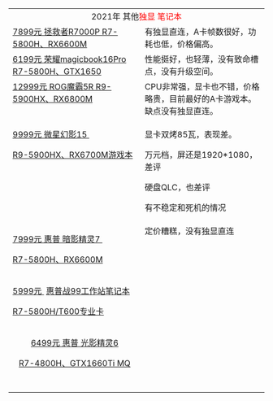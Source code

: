 <table style="margin-bottom: 0em;"><tbody><tr><td valign="middle" rowspan="1" colspan="2" style="word-break: break-all;" align="center">2021年&nbsp;其他<span style="color: rgb(255, 0, 0);">独显&nbsp;笔记本</span><br></td></tr><tr><td valign="top" colspan="1" rowspan="1"><a target="_blank" href="http://mp.weixin.qq.com/s?__biz=MzA5MzcxNjQwNw==&amp;mid=2649887531&amp;idx=1&amp;sn=9dc00802d32c6bf28a9c84581428028a&amp;chksm=885f19f3bf2890e547043f8edefa96fa44ca7e106de85d2db62f5e09eb814c8323eb92ed5044&amp;scene=21#wechat_redirect" textvalue="7899元 拯救者R7000P R7-5800H、RX6600M" linktype="text" imgurl="" imgdata="null" data-itemshowtype="0" tab="innerlink" data-linktype="2" wah-hotarea="click" hasload="1">7899元 拯救者R7000P R7-5800H、RX6600M</a><br></td><td valign="top" colspan="1" rowspan="1" style="word-break: break-all;">有独显直连，A卡帧数很好，功耗也低，价格偏高。<br></td></tr><tr><td valign="top" colspan="1" rowspan="1"><a target="_blank" href="http://mp.weixin.qq.com/s?__biz=MzA5MzcxNjQwNw==&amp;mid=2649886118&amp;idx=1&amp;sn=7de10496164d5c767bec66879d3fdecd&amp;chksm=885f077ebf288e688ae5e646fc5e7813e729c69a007870457eeb4cf1e96635e221f5192d50a7&amp;scene=21#wechat_redirect" data-itemshowtype="0" tab="innerlink" data-linktype="2" wah-hotarea="click" hasload="1">6199元 荣耀magicbook16Pro R7-5800H、GTX1650</a><br></td><td valign="top" colspan="1" rowspan="1" style="word-break: break-all;">性能挺好，也轻薄，没有致命槽点，没有升级空间。<br></td></tr><tr><td valign="top" colspan="1" rowspan="1"><a target="_blank" href="http://mp.weixin.qq.com/s?__biz=MzA5MzcxNjQwNw==&amp;mid=2649885514&amp;idx=1&amp;sn=acc5dd73f4771a5339cec242cc6e1317&amp;chksm=885f0192bf288884ff09662edef2e202cb68c39f550bf44aeb7b731b82b658610e36be197935&amp;scene=21#wechat_redirect" data-itemshowtype="0" tab="innerlink" data-linktype="2" wah-hotarea="click" hasload="1">12999元 ROG魔霸5R R9-5900HX、RX6800M</a><br></td><td valign="top" colspan="1" rowspan="1" style="word-break: break-all;">CPU非常强，显卡也不错，价格略贵，目前最好的A卡游戏本。缺点没有独显直连。<br></td></tr><tr><td valign="top" colspan="1" rowspan="1" style="word-break: break-all;"><p><a target="_blank" href="http://mp.weixin.qq.com/s?__biz=MzA5MzcxNjQwNw==&amp;mid=2649884258&amp;idx=1&amp;sn=fe217eac833b61e5c04457504252f5df&amp;chksm=885f0cbabf2885ac31cfe4b253b13783995aa603ecb6da0c9e44f4b598af4558a556dc491555&amp;scene=21#wechat_redirect" data-itemshowtype="0" tab="innerlink" data-linktype="2" wah-hotarea="click" hasload="1">9999元 微星幻影15&nbsp;</a></p><p><a target="_blank" href="http://mp.weixin.qq.com/s?__biz=MzA5MzcxNjQwNw==&amp;mid=2649884258&amp;idx=1&amp;sn=fe217eac833b61e5c04457504252f5df&amp;chksm=885f0cbabf2885ac31cfe4b253b13783995aa603ecb6da0c9e44f4b598af4558a556dc491555&amp;scene=21#wechat_redirect" data-itemshowtype="0" tab="innerlink" data-linktype="2" wah-hotarea="click" hasload="1">R9-5900HX、RX6700M游戏本</a></p></td><td valign="top" colspan="1" rowspan="1" style="word-break: break-all;"><p>显卡双烤85瓦，表现差。</p><p>万元档，屏还是1920*1080，差评</p><p>硬盘QLC，也差评</p><p>有不稳定和死机的情况</p></td></tr><tr><td width="268" valign="top" style="word-break: break-all;"><p><a target="_blank" href="http://mp.weixin.qq.com/s?__biz=MzA5MzcxNjQwNw==&amp;mid=2649883615&amp;idx=1&amp;sn=48e605bfdfee3c0c7f78c483d7b16654&amp;chksm=885f0907bf2880110723d09b61f31fcd8e1a200f0e80a8664ea7902525552da62d6c5503453c&amp;scene=21#wechat_redirect" data-itemshowtype="0" tab="innerlink" data-linktype="2" wah-hotarea="click" hasload="1">7999元 惠普 暗影精灵7&nbsp;</a></p><p><a target="_blank" href="http://mp.weixin.qq.com/s?__biz=MzA5MzcxNjQwNw==&amp;mid=2649883615&amp;idx=1&amp;sn=48e605bfdfee3c0c7f78c483d7b16654&amp;chksm=885f0907bf2880110723d09b61f31fcd8e1a200f0e80a8664ea7902525552da62d6c5503453c&amp;scene=21#wechat_redirect" data-itemshowtype="0" tab="innerlink" data-linktype="2" wah-hotarea="click" hasload="1">R7-5800H、RX6600M</a></p></td><td width="268" valign="top" style="word-break: break-all;">定价糟糕，没有独显直连<br></td></tr><tr><td width="268" valign="top" style="word-break: break-all;"><p style="white-space: normal;"><a target="_blank" href="http://mp.weixin.qq.com/s?__biz=MzA5MzcxNjQwNw==&amp;mid=2649882103&amp;idx=1&amp;sn=9f94340c0a40bc89bd7423a7b9f2dfec&amp;chksm=885cf72fbf2b7e39ed6fd3541e0d7734513c313d81c6db56c431d4f4bdb7e24b6c63ce2095c7&amp;scene=21#wechat_redirect" data-itemshowtype="0" tab="innerlink" data-linktype="2" wah-hotarea="click" hasload="1">5999元&nbsp;</a>&nbsp;<a target="_blank" href="http://mp.weixin.qq.com/s?__biz=MzA5MzcxNjQwNw==&amp;mid=2649882103&amp;idx=1&amp;sn=9f94340c0a40bc89bd7423a7b9f2dfec&amp;chksm=885cf72fbf2b7e39ed6fd3541e0d7734513c313d81c6db56c431d4f4bdb7e24b6c63ce2095c7&amp;scene=21#wechat_redirect" data-itemshowtype="0" tab="innerlink" data-linktype="2" wah-hotarea="click" hasload="1">惠普战99工作站笔记本</a></p><p style="white-space: normal;"><a target="_blank" href="http://mp.weixin.qq.com/s?__biz=MzA5MzcxNjQwNw==&amp;mid=2649882103&amp;idx=1&amp;sn=9f94340c0a40bc89bd7423a7b9f2dfec&amp;chksm=885cf72fbf2b7e39ed6fd3541e0d7734513c313d81c6db56c431d4f4bdb7e24b6c63ce2095c7&amp;scene=21#wechat_redirect" data-itemshowtype="0" tab="innerlink" data-linktype="2" wah-hotarea="click" hasload="1"> R7-5800H/T600专业卡</a></p></td><td width="268" valign="top" style="word-break: break-all;"><br></td></tr><tr><td width="268" valign="top" style="word-break: break-all;" align="left"><p style="text-align: -webkit-center;white-space: normal;"><a target="_blank" href="http://mp.weixin.qq.com/s?__biz=MzA5MzcxNjQwNw==&amp;mid=2649880300&amp;idx=3&amp;sn=93193128e47c3d071685c9f85abd989b&amp;chksm=885cfc34bf2b7522c84911d8a8dfbbfcbea695f96b3555a5366f22f2f5f126fdd6af3044b0b6&amp;scene=21#wechat_redirect" data-itemshowtype="0" tab="innerlink" data-linktype="2" wah-hotarea="click" hasload="1">6499元 惠普 光影精灵6</a></p><p style="text-align: -webkit-center;white-space: normal;"><a target="_blank" href="http://mp.weixin.qq.com/s?__biz=MzA5MzcxNjQwNw==&amp;mid=2649880300&amp;idx=3&amp;sn=93193128e47c3d071685c9f85abd989b&amp;chksm=885cfc34bf2b7522c84911d8a8dfbbfcbea695f96b3555a5366f22f2f5f126fdd6af3044b0b6&amp;scene=21#wechat_redirect" data-itemshowtype="0" tab="innerlink" data-linktype="2" wah-hotarea="click" hasload="1"> R7-4800H、GTX1660Ti MQ</a><br></p></td><td width="268" valign="top" style="word-break: break-all;"><br></td></tr><tr><td width="268" valign="top"><br></td><td width="268" valign="top"><br></td></tr></tbody></table>
